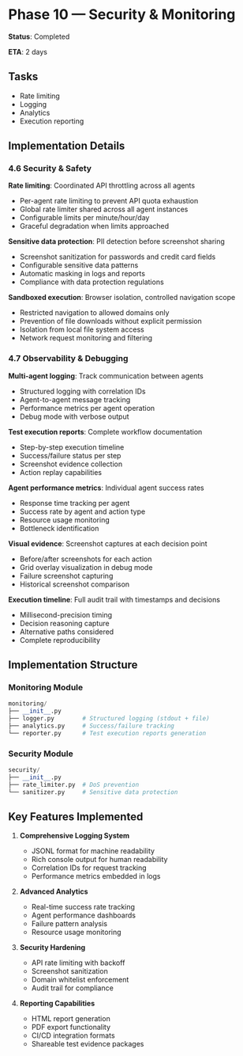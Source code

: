# Phase 10 — Security & Monitoring

**Status**: Completed

**ETA**: 2 days

## Tasks

- Rate limiting
- Logging
- Analytics
- Execution reporting

## Implementation Details

### 4.6 Security & Safety

**Rate limiting**: Coordinated API throttling across all agents
- Per-agent rate limiting to prevent API quota exhaustion
- Global rate limiter shared across all agent instances
- Configurable limits per minute/hour/day
- Graceful degradation when limits approached

**Sensitive data protection**: PII detection before screenshot sharing
- Screenshot sanitization for passwords and credit card fields
- Configurable sensitive data patterns
- Automatic masking in logs and reports
- Compliance with data protection regulations

**Sandboxed execution**: Browser isolation, controlled navigation scope
- Restricted navigation to allowed domains only
- Prevention of file downloads without explicit permission
- Isolation from local file system access
- Network request monitoring and filtering

### 4.7 Observability & Debugging

**Multi-agent logging**: Track communication between agents
- Structured logging with correlation IDs
- Agent-to-agent message tracking
- Performance metrics per agent operation
- Debug mode with verbose output

**Test execution reports**: Complete workflow documentation
- Step-by-step execution timeline
- Success/failure status per step
- Screenshot evidence collection
- Action replay capabilities

**Agent performance metrics**: Individual agent success rates
- Response time tracking per agent
- Success rate by agent and action type
- Resource usage monitoring
- Bottleneck identification

**Visual evidence**: Screenshot captures at each decision point
- Before/after screenshots for each action
- Grid overlay visualization in debug mode
- Failure screenshot capturing
- Historical screenshot comparison

**Execution timeline**: Full audit trail with timestamps and decisions
- Millisecond-precision timing
- Decision reasoning capture
- Alternative paths considered
- Complete reproducibility

## Implementation Structure

### Monitoring Module

```python
monitoring/
├── __init__.py
├── logger.py        # Structured logging (stdout + file)
├── analytics.py     # Success/failure tracking
└── reporter.py      # Test execution reports generation
```

### Security Module

```python
security/
├── __init__.py
├── rate_limiter.py  # DoS prevention
└── sanitizer.py     # Sensitive data protection
```

## Key Features Implemented

1. **Comprehensive Logging System**
   - JSONL format for machine readability
   - Rich console output for human readability
   - Correlation IDs for request tracking
   - Performance metrics embedded in logs

2. **Advanced Analytics**
   - Real-time success rate tracking
   - Agent performance dashboards
   - Failure pattern analysis
   - Resource usage monitoring

3. **Security Hardening**
   - API rate limiting with backoff
   - Screenshot sanitization
   - Domain whitelist enforcement
   - Audit trail for compliance

4. **Reporting Capabilities**
   - HTML report generation
   - PDF export functionality
   - CI/CD integration formats
   - Shareable test evidence packages